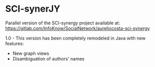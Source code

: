 # SCI-synerJY

Parallel version of the SCI-synergy project available at: https://gitlab.com/InfoKnow/SocialNetwork/aureliocosta-sci-synergy

1.0 - This version has been completely remodeled in Java with new features:

- New graph views
- Disambiguation of authors' names 
